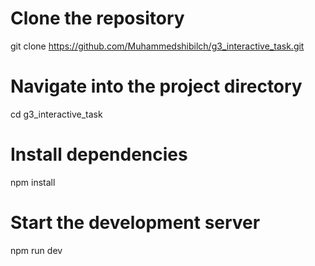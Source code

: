 # Clone the repository
git clone https://github.com/Muhammedshibilch/g3_interactive_task.git

# Navigate into the project directory
cd g3_interactive_task

# Install dependencies
npm install

# Start the development server
npm run dev
